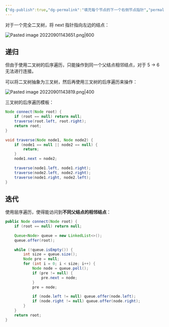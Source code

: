 ```yaml
---
{"dg-publish":true,"dg-permalink":"填充每个节点的下一个右侧节点指针","permalink":"/填充每个节点的下一个右侧节点指针/","title":"填充每个节点的下一个右侧节点指针","tags":["树","二叉树","BFS","层序遍历"]}
---
```



对于一个完全二叉树，将 next 指针指向左边的结点：

![Pasted image 20220901143651.png|600](/img/user/attachments/images/Pasted%20image%2020220901143651.png)

## 递归

但由于使用二叉树的后序遍历，只能操作到同一个父结点相邻结点，对于 5 -> 6 无法进行连接。

可以将二叉树抽象为三叉树，然后再使用三叉树的后序遍历来操作：

![Pasted image 20220901143819.png|400](/img/user/attachments/images/Pasted%20image%2020220901143819.png)

三叉树的后序遍历模板：

```java
Node connect(Node root) {  
    if (root == null) return null;  
    traverse(root.left, root.right);  
    return root;  
}  
  
void traverse(Node node1, Node node2) {  
    if (node1 == null || node2 == null) {  
        return;  
    }  
    node1.next = node2;
	
    traverse(node1.left, node1.right);  
    traverse(node2.left, node2.right);  
    traverse(node1.right, node2.left);  
}
```

## 迭代

使用层序遍历，使得能访问到**不同父结点的相邻结点**：

```java
public Node connect(Node root) {  
    if (root == null) return null;  
  
    Queue<Node> queue = new LinkedList<>();  
    queue.offer(root);  
  
    while (!queue.isEmpty()) {  
        int size = queue.size();  
        Node pre = null;  
        for (int i = 0; i < size; i++) {  
            Node node = queue.poll();  
            if (pre != null) {  
                pre.next = node;  
            }  
            pre = node;  
  
            if (node.left != null) queue.offer(node.left);  
            if (node.right != null) queue.offer(node.right);  
        }  
    }  
    return root;  
}
```